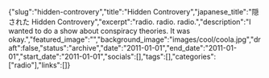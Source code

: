 {"slug":"hidden-controvery","title":"Hidden Controvery","japanese_title":"隠された Hidden Controvery","excerpt":"radio. radio. radio.","description":"I wanted to do a show about conspiracy theories. It was okay.","featured_image":"","background_image":"images/cool/coola.jpg","draft":false,"status":"archive","date":"2011-01-01","end_date":"2011-01-01","start_date":"2011-01-01","socials":[],"tags":[],"categories":["radio"],"links":[]}